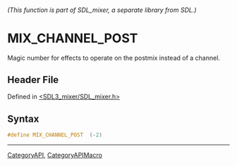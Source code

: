 ###### (This function is part of SDL_mixer, a separate library from SDL.)
# MIX_CHANNEL_POST

Magic number for effects to operate on the postmix instead of a channel.

## Header File

Defined in [<SDL3_mixer/SDL_mixer.h>](https://github.com/libsdl-org/SDL_mixer/blob/main/include/SDL3_mixer/SDL_mixer.h)

## Syntax

```c
#define MIX_CHANNEL_POST  (-2)
```

----
[CategoryAPI](CategoryAPI), [CategoryAPIMacro](CategoryAPIMacro)

